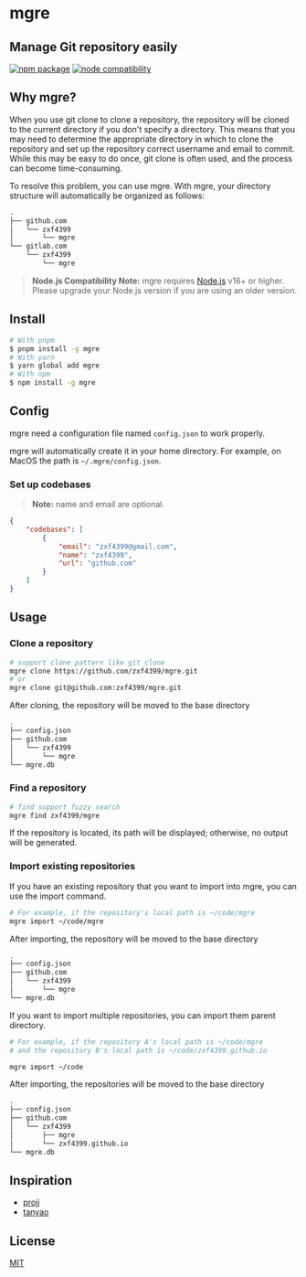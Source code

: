 # mgre

## Manage Git repository easily

<a href="https://npmjs.com/package/mgre"><img src="https://img.shields.io/npm/v/mgre.svg" alt="npm package"></a>
<a href="https://nodejs.org/en/about/releases/"><img src="https://img.shields.io/node/v/mgre.svg" alt="node compatibility"></a>

## Why mgre?

When you use git clone to clone a repository, the repository will be cloned to the current directory if you don't specify a directory. This means that you may need to determine the appropriate directory in which to clone the repository and set up the repository correct username and email to commit. While this may be easy to do once, git clone is often used, and the process can become time-consuming.

To resolve this problem, you can use mgre. With mgre, your directory structure will automatically be organized as follows:

```bash
.
├── github.com
│   └── zxf4399
│       └── mgre
└── gitlab.com
    └── zxf4399
        └── mgre
```

> **Node.js Compatibility Note:**
> mgre requires [Node.js](https://nodejs.org/) v16+ or higher. Please upgrade your Node.js version if you are using an older version.

## Install

```bash
# With pnpm
$ pnpm install -g mgre
# With yarn
$ yarn global add mgre
# With npm
$ npm install -g mgre
```

## Config

mgre need a configuration file named `config.json` to work properly.

mgre will automatically create it in your home directory. For example, on MacOS the path is `~/.mgre/config.json`.

### Set up codebases

> **Note:**
> name and email are optional.

```json
{
    "codebases": [
        {
            "email": "zxf4399@gmail.com",
            "name": "zxf4399",
            "url": "github.com"
        }
    ]
}
```

## Usage

### Clone a repository

```bash
# support clone pattern like git clone
mgre clone https://github.com/zxf4399/mgre.git
# or
mgre clone git@github.com:zxf4399/mgre.git
```

After cloning, the repository will be moved to the base directory

```bash
.
├── config.json
├── github.com
│   └── zxf4399
│       └── mgre
└── mgre.db
```

### Find a repository

```bash
# find support fuzzy search
mgre find zxf4399/mgre
```

If the repository is located, its path will be displayed; otherwise, no output will be generated.

### Import existing repositories

If you have an existing repository that you want to import into mgre, you can use the import command.

```bash
# For example, if the repository's local path is ~/code/mgre
mgre import ~/code/mgre
```

After importing, the repository will be moved to the base directory

```bash
.
├── config.json
├── github.com
│   └── zxf4399
│       └── mgre
└── mgre.db
```

If you want to import multiple repositories, you can import them parent directory.

```bash
# For example, if the repository A's local path is ~/code/mgre
# and the repository B's local path is ~/code/zxf4399.github.io

mgre import ~/code
```

After importing, the repositories will be moved to the base directory

```bash
.
├── config.json
├── github.com
│   └── zxf4399
│       ├── mgre
│       └── zxf4399.github.io
└── mgre.db

```

## Inspiration

-   [projj](https://github.com/popomore/projj)
-   [tanyao](https://github.com/xn-sakina/tanyao)

## License

[MIT](LICENSE)
